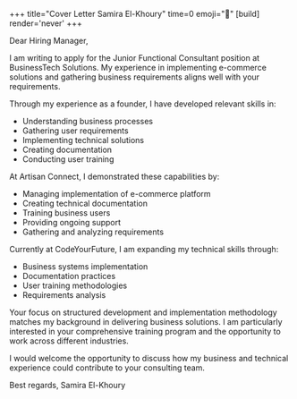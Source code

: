 +++
title="Cover Letter Samira El-Khoury"
time=0
emoji="📝"
[build]
render='never'
+++

Dear Hiring Manager,

I am writing to apply for the Junior Functional Consultant position at BusinessTech Solutions. My experience in implementing e-commerce solutions and gathering business requirements aligns well with your requirements.

Through my experience as a founder, I have developed relevant skills in:

- Understanding business processes
- Gathering user requirements
- Implementing technical solutions
- Creating documentation
- Conducting user training

At Artisan Connect, I demonstrated these capabilities by:

- Managing implementation of e-commerce platform
- Creating technical documentation
- Training business users
- Providing ongoing support
- Gathering and analyzing requirements

Currently at CodeYourFuture, I am expanding my technical skills through:

- Business systems implementation
- Documentation practices
- User training methodologies
- Requirements analysis

Your focus on structured development and implementation methodology matches my background in delivering business solutions. I am particularly interested in your comprehensive training program and the opportunity to work across different industries.

I would welcome the opportunity to discuss how my business and technical experience could contribute to your consulting team.

Best regards,
Samira El-Khoury

